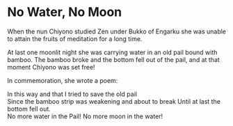 # No Water, No Moon

When the nun Chiyono studied Zen under Bukko of Engarku she was unable to attain the fruits of meditation for a long time.

At last one moonlit night she was carrying water in an old pail bound with bamboo. The bamboo broke and the bottom fell out of the pail, and at that moment Chiyono was set free!

In commemoration, she wrote a poem:

In this way and that I tried to save the old pail  
Since the bamboo strip was weakening and about to break Until at last the bottom fell out.  
No more water in the Pail! No more moon in the water!
